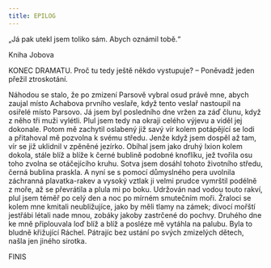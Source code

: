 ```yaml
---
title: EPILOG
---
```


„Já pak utekl jsem toliko sám. Abych oznámil tobě.“

Kniha Jobova

KONEC DRAMATU. Proč tu tedy ještě někdo vystupuje? – Poněvadž jeden přežil ztroskotání.

Náhodou se stalo, že po zmizení Parsově vybral osud právě mne, abych zaujal místo Achabova prvního veslaře, když tento veslař nastoupil na osiřelé místo Parsovo. Já jsem byl posledního dne vržen za záď člunu, když z něho tři muži vylétli. Plul jsem tedy na okraji celého výjevu a viděl jej dokonale. Potom mě zachytil oslabený již savý vír kolem potápějící se lodi a přitahoval mě pozvolna k svému středu. Jenže když jsem dospěl až tam, vír se již uklidnil v zpěněné jezírko. Obíhal jsem jako druhý Ixion kolem dokola, stále blíž a blíže k černé bublině podobné knoflíku, jež tvořila osu toho zvolna se otáčejícího kruhu. Sotva jsem dosáhl tohoto životního středu, černá bublina praskla. A nyní se s pomocí důmyslného pera uvolnila záchranná plavatka-rakev a vysoký vztlak ji velmi prudce vymrštil podélně z moře, až se převrátila a plula mi po boku. Udržován nad vodou touto rakví, plul jsem téměř po celý den a noc po mírném smutečním moři. Žraloci se kolem mne kmitali neubližujíce, jako by měli tlamy na zámek; divocí mořští jestřábi létali nade mnou, zobáky jakoby zastrčené do pochvy. Druhého dne ke mně připlouvala loď blíž a blíž a posléze mě vytáhla na palubu. Byla to bludně křižující Ráchel. Pátrajíc bez ustání po svých zmizelých dětech, našla jen jiného sirotka.

FINIS

